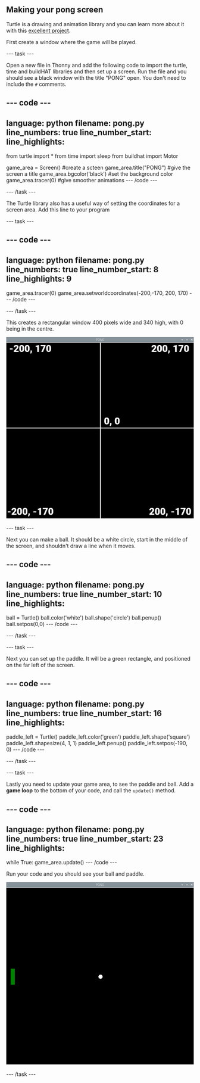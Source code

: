 ## Making your pong screen

Turtle is a drawing and animation library and you can learn more about it with this [excellent project](https://projects.raspberrypi.org/en/projects/turtle-race). 


First create a window where the game will be played. 

--- task ---

Open a new file in Thonny and add the following code to import the turtle, time and buildHAT libraries and then set up a screen. Run the file and you should see a black window with the title "PONG" open. You don't need to include the `#` comments.

--- code ---
---
language: python
filename: pong.py
line_numbers: true
line_number_start: 
line_highlights: 
---
from turtle import *
from time import sleep
from buildhat import Motor

game_area = Screen() #create a scteen
game_area.title("PONG") #give the screen a title
game_area.bgcolor('black') #set the background color
game_area.tracer(0) #give smoother animations
--- /code ---

--- /task ---

The Turtle library also has a useful way of setting the coordinates for a screen area. Add this line to your program

--- task ---

--- code ---
---
language: python
filename: pong.py
line_numbers: true
line_number_start: 8
line_highlights: 9
---
game_area.tracer(0)
game_area.setworldcoordinates(-200,-170, 200, 170)
--- /code ---

--- /task ---

This creates a rectangular window 400 pixels wide and 340 high, with 0 being in the centre. 

![A screenshot of the game window, showing the co-ordinates of each corner and the centre. Top left is -200,17, top right is 200,17, bottom left is -200,-17 and bottom right is 200,-17. The centre is 0,0](images/coords.png)

--- task ---

Next you can make a ball. It should be a white circle, start in the middle of the screen, and shouldn't draw a line when it moves.

--- code ---
---
language: python
filename: pong.py
line_numbers: true
line_number_start: 10
line_highlights: 
---

ball = Turtle()
ball.color('white')
ball.shape('circle')
ball.penup()
ball.setpos(0,0)
--- /code ---

--- /task ---

--- task ---

Next you can set up the paddle. It will be a green rectangle, and positioned on the far left of the screen.

--- code ---
---
language: python
filename: pong.py
line_numbers: true
line_number_start: 16
line_highlights: 
---

paddle_left = Turtle()
paddle_left.color('green')
paddle_left.shape('square')
paddle_left.shapesize(4, 1, 1)
paddle_left.penup()
paddle_left.setpos(-190, 0)
--- /code ---

--- /task ---

--- task ---

Lastly you need to update your game area, to see the paddle and ball. Add a **game loop** to the bottom of your code, and call the `update()` method.

--- code ---
---
language: python
filename: pong.py
line_numbers: true
line_number_start: 23
line_highlights: 
---

while True:
    game_area.update()
--- /code ---

Run your code and you should see your ball and paddle.

![a white ball in the centre of a black window, with a green paddle on the far left](images/pong_static.png)

--- /task ---
